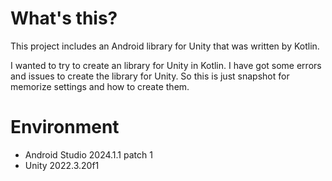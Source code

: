 # What's this?

This project includes an Android library for Unity that was written by Kotlin.

I wanted to try to create an library for Unity in Kotlin. I have got some errors and issues to create the library for Unity. So this is just snapshot for memorize settings and how to create them.

# Environment

- Android Studio 2024.1.1 patch 1
- Unity 2022.3.20f1
